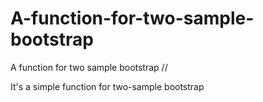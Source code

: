 # A-function-for-two-sample-bootstrap
A function for two sample bootstrap //

It's a simple function for two-sample bootstrap
